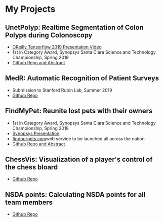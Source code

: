# My Projects



## UnetPolyp: Realtime Segmentation of Colon Polyps during Colonoscopy
- [OReilly Tensorflow 2019 Presentation Video](https://www.youtube.com/watch?v=W7f18NMAy3g)
- 1st in Category Award, Synopsys Santa Clara Science and Technology Championship, Spring 2019
- [Github Repo and Abstract](https://github.com/aalokpatwa/unet_polyp)

## MedR: Automatic Recognition of Patient Surveys
- Submission to Stanford Rubin Lab, Summer 2019
- [Github Repo](https://github.com/aalokpatwa/medr)

## FindMyPet: Reunite lost pets with their owners
- 1st in Category Award, Synopsys Santa Clara Science and Technology Championship, Spring 2018
- [Synopsys Presentation](https://drive.google.com/file/d/14SAaoM_4AVqts7BL6isz40XVICWmeMvQ/view?usp=sharing)
- [findourpets.com](https://findourpets.com)web service to be launched all across the nation
- [Github Repo and Abstract](https://github.com/aalokpatwa/findmypet)

## ChessVis: Visualization of a player's control of the chess bloard
- [Github Repo](https://github.com/aalokpatwa/chessvis)

## NSDA points: Calculating NSDA points for all team members
- [Github Repo](https://github.com/aalokpatwa/nsda_points)
